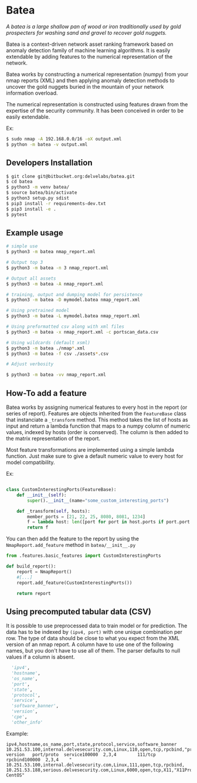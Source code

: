 # Batea
*A batea is a large shallow pan of wood or iron traditionally used by gold prospecters for washing sand and gravel to recover gold nuggets.*

Batea is a context-driven network asset ranking framework based on anomaly detection family of machine learning algorithms. It is easily extendable by adding features to the numerical representation of the network.

Batea works by constructing a numerical representation (numpy) from your nmap reports (XML) and then applying anomaly detection methods to uncover the gold nuggets buried in the mountain of your network information overload.

The numerical representation is constructed using features drawn from the expertise of the security community. It has been conceived in order to be easily extendable.

Ex:

```bash
$ sudo nmap -A 192.168.0.0/16 -oX output.xml
$ python -m batea -v output.xml
```


## Developers Installation

```bash
$ git clone git@bitbucket.org:delvelabs/batea.git
$ cd batea
$ python3 -m venv batea/
$ source batea/bin/activate
$ python3 setup.py sdist
$ pip3 install -r requirements-dev.txt
$ pip3 install -e .
$ pytest
```

## Example usage

```bash
# simple use
$ python3 -m batea nmap_report.xml

# Output top 3
$ python3 -m batea -n 3 nmap_report.xml

# Output all assets
$ python3 -m batea -A nmap_report.xml

# training, output and dumping model for persistence
$ python3 -m batea -D mymodel.batea nmap_report.xml

# Using pretrained model
$ python3 -m batea -L mymodel.batea nmap_report.xml

# Using preformatted csv along with xml files
$ python3 -m batea -x nmap_report.xml -c portscan_data.csv

# Using wildcards (default xsml)
$ python3 -m batea ./nmap*.xml
$ python3 -m batea -f csv ./assets*.csv

# Adjust verbosity

$ python3 -m batea -vv nmap_report.xml
```

## How-To add a feature
Batea works by assigning numerical features to every host in the report (or series of report).
Features are objects inherited from the `FeatureBase` class that instanciate a `_transform` method. This method takes the list of hosts as input and return a lambda function that maps to a numpy column of numeric values, indexed by hosts (order is conserved). The column is then added to the matrix representation of the report.

Most feature transformations are implemented using a simple lambda function. Just make sure to give a default numeric value to every host for model compatibility.

Ex:
```python

class CustomInterestingPorts(FeatureBase):
    def __init__(self):
        super().__init__(name="some_custom_interesting_ports")

    def _transform(self, hosts):
        member_ports = [21, 22, 25, 8080, 8081, 1234]
        f = lambda host: len([port for port in host.ports if port.port in member_ports])
        return f
```

You can then add the feature to the report by using the `NmapReport.add_feature` method in `batea/__init__.py`

```python
from .features.basic_features import CustomInterestingPorts

def build_report():
    report = NmapReport()
    #[...]
    report.add_feature(CustomInterestingPorts())

    return report
```

## Using precomputed tabular data (CSV)

It is possible to use preprocessed data to train model or for prediction.
The data has to be indexed by `(ipv4, port)` with one unique combination per row. The type of data should be close to what you expect from the XML version of an nmap report.
A column have to use one of the following names, but you don't have to use all of them. The parser defaults to null values if a column is absent.
```python
  'ipv4',
  'hostname',
  'os_name',
  'port',
  'state',
  'protocol',
  'service',
  'software_banner',
  'version',
  'cpe',
  'other_info'
```
Example:
```
ipv4,hostname,os_name,port,state,protocol,service,software_banner
10.251.53.100,internal.delvesecurity.com,Linux,110,open,tcp,rpcbind,"program version   port/proto  service100000  2,3,4        111/tcp  rpcbind100000  2,3,4    "
10.251.53.100,internal.delvesecurity.com,Linux,111,open,tcp,rpcbind,
10.251.53.188,serious.delvesecurity.com,Linux,6000,open,tcp,X11,"X11Probe: CentOS"
```
